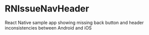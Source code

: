# RNIssueNavHeader
React Native sample app showing missing back button and header inconsistencies between Android and iOS
